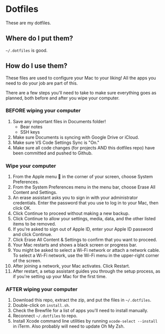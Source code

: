 # Dotfiles

These are my dotfiles.

## Where do I put them?

`~/.dotfiles` is good.

## How do I use them?

These files are used to configure your Mac to your liking! All the apps you need to do your job are part of this.

There are a few steps you'll need to take to make sure everything goes as planned, both before and after you wipe your computer.

### BEFORE wiping your computer
1. Save any important files in Documents folder!
    - Bear notes
    - SSH keys
2. Make sure Documents is syncing with Google Drive or iCloud.
3. Make sure VS Code Settings Sync is "On."
4. Make sure all code changes (for projects AND this dotfiles repo) have been committed and pushed to Github.

### Wipe your computer
1. From the Apple menu  in the corner of your screen, choose System Preferences.
2. From the System Preferences menu in the menu bar, choose Erase All Content and Settings.
3. An erase assistant asks you to sign in with your administrator credentials. Enter the password that you use to log in to your Mac, then click OK.
4. Click Continue to proceed without making a new backup.
5. Click Continue to allow your settings, media, data, and the other listed items to be removed.
6. If you're asked to sign out of Apple ID, enter your Apple ID password and click Continue.
7. Click Erase All Content & Settings to confirm that you want to proceed.
8. Your Mac restarts and shows a black screen or progress bar.
9. You might be asked to select a Wi-Fi network or attach a network cable. To select a Wi-Fi network, use the Wi-Fi menu  in the upper-right corner of the screen.
10. After joining a network, your Mac activates. Click Restart.
11. After restart, a setup assistant guides you through the setup process, as if you're setting up your Mac for the first time.

### AFTER wiping your computer
1. Download this repo, extract the zip, and put the files in `~/.dotfiles`.
2. Double-click on `install.sh`.
3. Check the Brewfile for a list of apps you'll need to install manually.
4. Reconnect `~/.dotfiles` to repo.
5. Install Xcode command line utilities by running `xcode-select --install` in iTerm. Also probably will need to update Oh My Zsh.
